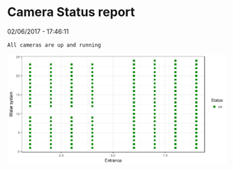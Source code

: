 Camera Status report
================
02/06/2017 - 17:46:11

    All cameras are up and running

![](camreport_files/figure-markdown_github/unnamed-chunk-2-1.png)
